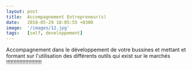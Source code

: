 ```yaml
---
layout: post
title:  Accompagnement Entrepreneur(s)
date:   2018-05-29 18:05:55 +0300
image:  '/images/12.jpg'
tags:   [self, developpement]
---
```

Accompagnement dans le développement de votre bussines et mettant et formant sur l'utilisation des différents outils qui exist sur le marchés !!!!!!!!!!!!!!!!!!!!!!!!